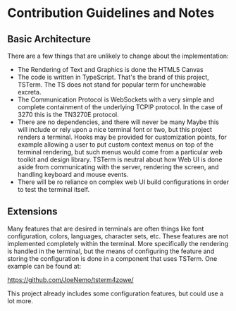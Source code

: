 # Contribution Guidelines and Notes

## Basic Architecture

There are a few things that are unlikely to change about the implementation:

- The Rendering of Text and Graphics is done the HTML5 Canvas
- The code is written in TypeScript.  That's the brand of this project, TSTerm.  The TS does not stand for popular term for unchewable excreta. 
- The Communication Protocol is WebSockets with a very simple and complete containment of the underlying TCPIP protocol.  In the case of 3270 this is the TN3270E protocol.
- There are no dependencies, and there will never be many  Maybe this will include or rely upon a nice terminal font or two, but this project renders a terminal.  Hooks may be provided for customization points, for example allowing a user to put custom context menus on top of the terminal rendering, but such menus would come from a particular web toolkit and design library.  TSTerm is neutral about how Web UI is done aside from communicating with the server, rendering the screen, and handling keyboard and mouse events.
- There will be ro reliance on complex web UI build configurations in order to test the terminal itself.

## Extensions

Many features that are desired in terminals are often things like font configuration, colors, languages, character sets, etc.  These features are not implemented completely within the terminal.   More specifically the rendering is handled in the terminal, but the means of configuring the feature and storing the configuration is done in a component that uses TSTerm.  One example can be found at:

  https://github.com/JoeNemo/tsterm4zowe/
  
This project already includes some configuration features, but could use a lot more.  
